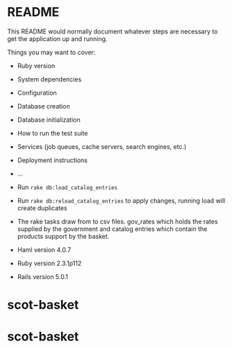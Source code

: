 # README

This README would normally document whatever steps are necessary to get the
application up and running.

Things you may want to cover:

* Ruby version

* System dependencies

* Configuration

* Database creation

* Database initialization

* How to run the test suite

* Services (job queues, cache servers, search engines, etc.)

* Deployment instructions

* ...

* Run `rake db:load_catalog_entries`

* Run `rake db:reload_catalog_entries` to apply changes, running load will create duplicates

* The rake tasks draw from to csv files. gov_rates which holds the rates supplied by the government and catalog entries which contain the products support by the basket.

* Haml version 4.0.7

* Ruby version 2.3.1p112

* Rails version 5.0.1

# scot-basket
# scot-basket
